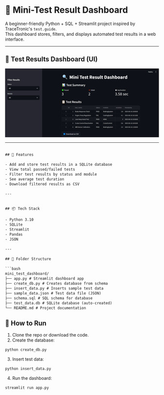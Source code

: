 # 🧪 Mini-Test Result Dashboard

A beginner-friendly Python + SQL + Streamlit project inspired by TraceTronic's `test.guide`.  
This dashboard stores, filters, and displays automated test results in a web interface.

---

## 📸 Test Results Dashboard (UI)

![Streamlit Dashboard Screenshot](screenshot.PNG)

---




```

## 🚀 Features

- Add and store test results in a SQLite database
- View total passed/failed tests
- Filter test results by status and module
- See average test duration
- Download filtered results as CSV

---


## 📦 Tech Stack

- Python 3.10
- SQLite
- Streamlit
- Pandas
- JSON

---

## 📁 Folder Structure

```bash
mini_test_dashboard/
├── app.py # Streamlit dashboard app
├── create_db.py # Creates database from schema
├── insert_data.py # Inserts sample test data
├── sample_data.json # Test data file (JSON)
├── schema.sql # SQL schema for database
├── test_data.db # SQLite database (auto-created)
└── README.md # Project documentation

```

## 🏁 How to Run

1. Clone the repo or download the code.
2. Create the database:

```bash
python create_db.py
```

3. Insert test data:
```bash
python insert_data.py
```


4. Run the dashboard:
```bash
streamlit run app.py
```



